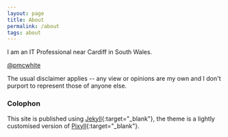 ```yaml
---
layout: page
title: About
permalink: /about
tags: about
---
```


I am an IT Professional near Cardiff in South Wales.


<i class="fa fa-twitter"></i> <a href="https://twitter.com/{{ site.twitter_username }}">@pmcwhite</a>

The usual disclaimer applies -- any view or opinions are my own and I don't purport to represent those of anyone else.



### Colophon

This site is published using [Jekyll](https://jekyllrb.com/){:target="_blank"}, the theme is a lightly customised version of [Pixyll](http://pixyll.com){:target="_blank"}.